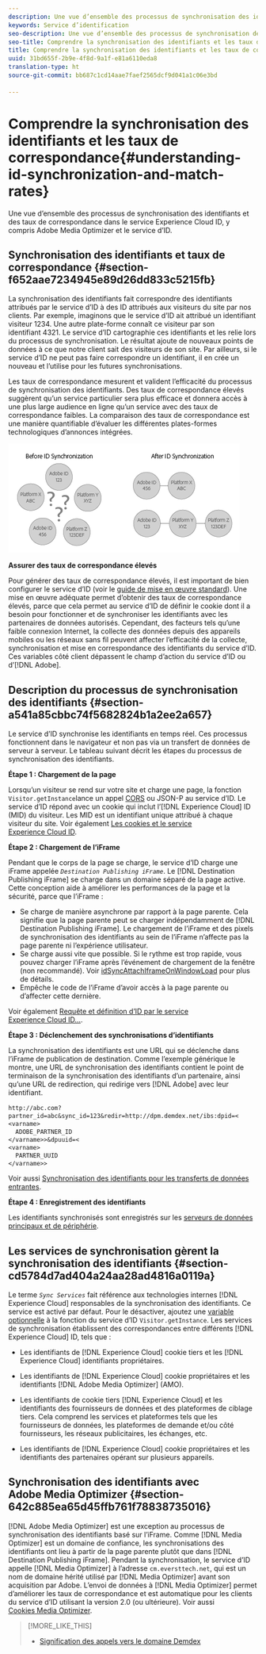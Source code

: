 ```yaml
---
description: Une vue d’ensemble des processus de synchronisation des identifiants et des taux de correspondance dans le service Experience Cloud ID, y compris Adobe Media Optimizer et le service d’ID.
keywords: Service d’identification
seo-description: Une vue d’ensemble des processus de synchronisation des identifiants et des taux de correspondance dans le service Experience Cloud ID, y compris Adobe Media Optimizer et le service d’ID.
seo-title: Comprendre la synchronisation des identifiants et les taux de correspondance
title: Comprendre la synchronisation des identifiants et les taux de correspondance
uuid: 31bd655f-2b9e-4f8d-9a1f-e81a6110eda8
translation-type: ht
source-git-commit: bb687c1cd14aae7faef2565dcf9d041a1c06e3bd

---
```



# Comprendre la synchronisation des identifiants et les taux de correspondance{#understanding-id-synchronization-and-match-rates}

Une vue d’ensemble des processus de synchronisation des identifiants et des taux de correspondance dans le service Experience Cloud ID, y compris Adobe Media Optimizer et le service d’ID.

## Synchronisation des identifiants et taux de correspondance {#section-f652aae7234945e89d26dd833c5215fb}

La synchronisation des identifiants fait correspondre des identifiants attribués par le service d’ID à des ID attribués aux visiteurs du site par nos clients. Par exemple, imaginons que le service d’ID ait attribué un identifiant visiteur 1234. Une autre plate-forme connaît ce visiteur par son identifiant 4321. Le service d’ID cartographie ces identifiants et les relie lors du processus de synchronisation. Le résultat ajoute de nouveaux points de données à ce que notre client sait des visiteurs de son site. Par ailleurs, si le service d’ID ne peut pas faire correspondre un identifiant, il en crée un nouveau et l’utilise pour les futures synchronisations.

Les taux de correspondance mesurent et valident l’efficacité du processus de synchronisation des identifiants. Des taux de correspondance élevés suggèrent qu’un service particulier sera plus efficace et donnera accès à une plus large audience en ligne qu’un service avec des taux de correspondance faibles. La comparaison des taux de correspondance est une manière quantifiable d’évaluer les différentes plates-formes technologiques d’annonces intégrées.

![](assets/idsync2.png)

**Assurer des taux de correspondance élevés**

Pour générer des taux de correspondance élevés, il est important de bien configurer le service d’ID (voir le [guide de mise en œuvre standard](../mcvid-implementation-guides/mcvid-standard.md#concept-89cd0199a9634fc48644f2d61e3d2445)). Une mise en œuvre adéquate permet d’obtenir des taux de correspondance élevés, parce que cela permet au service d’ID de définir le cookie dont il a besoin pour fonctionner et de synchroniser les identifiants avec les partenaires de données autorisés. Cependant, des facteurs tels qu’une faible connexion Internet, la collecte des données depuis des appareils mobiles ou les réseaux sans fil peuvent affecter l’efficacité de la collecte, synchronisation et mise en correspondance des identifiants du service d’ID. Ces variables côté client dépassent le champ d’action du service d’ID ou d’[!DNL Adobe].

## Description du processus de synchronisation des identifiants {#section-a541a85cbbc74f5682824b1a2ee2a657}

Le service d’ID synchronise les identifiants en temps réel. Ces processus fonctionnent dans le navigateur et non pas via un transfert de données de serveur à serveur. Le tableau suivant décrit les étapes du processus de synchronisation des identifiants.

**Étape 1 : Chargement de la page**

Lorsqu’un visiteur se rend sur votre site et charge une page, la fonction `Visitor.getInstance`lance un appel [CORS](../mcvid-reference/mcvid-cors.md#concept-6c280446990d46d88ba9da15d2dcc758) ou JSON-P au service d’ID. Le service d’ID répond avec un cookie qui inclut l’[!DNL Experience Cloud] ID (MID) du visiteur. Les MID est un identifiant unique attribué à chaque visiteur du site. Voir également [Les cookies et le service Experience Cloud ID](../mcvid-introduction/mcvid-cookies.md).

**Étape 2 : Chargement de l’iFrame**

Pendant que le corps de la page se charge, le service d’ID charge une iFrame appelée *`Destination Publishing iFrame`*. Le [!DNL Destination Publishing iFrame] se charge dans un domaine séparé de la page active. Cette conception aide à améliorer les performances de la page et la sécurité, parce que l’iFrame :

* Se charge de manière asynchrone par rapport à la page parente. Cela signifie que la page parente peut se charger indépendamment de [!DNL Destination Publishing iFrame]. Le chargement de l’iFrame et des pixels de synchronisation des identifiants au sein de l’iFrame n’affecte pas la page parente ni l’expérience utilisateur.
* Se charge aussi vite que possible. Si le rythme est trop rapide, vous pouvez charger l’iFrame après l’événement de chargement de la fenêtre (non recommandé). Voir [idSyncAttachIframeOnWindowLoad](../mcvid-library/mcvid-function-vars/mcvid-idsyncattachiframeonwindowload.md#reference-b86b7112e0814a4c82c4e24c158508f4) pour plus de détails.
* Empêche le code de l’iFrame d’avoir accès à la page parente ou d’affecter cette dernière.

Voir également [Requête et définition d’ID par le service Experience Cloud ID...](../mcvid-introduction/mcvid-id-request.md#concept-2caacebb1d244402816760e9b8bcef6a).

**Étape 3 : Déclenchement des synchronisations d’identifiants**

La synchronisation des identifiants est une URL qui se déclenche dans l’iFrame de publication de destination. Comme l’exemple générique le montre, une URL de synchronisation des identifiants contient le point de terminaison de la synchronisation des identifiants d’un partenaire, ainsi qu’une URL de redirection, qui redirige vers [!DNL Adobe] avec leur identifiant.

```
http://abc.com?partner_id=abc&sync_id=123&redir=http://dpm.demdex.net/ibs:dpid=<
<varname>
  ADOBE_PARTNER_ID
</varname>>&dpuuid=<
<varname>
  PARTNER_UUID
</varname>>
```

Voir aussi [Synchronisation des identifiants pour les transferts de données entrantes](https://marketing.adobe.com/resources/help/en_US/aam/c_id_sync_in.html).

**Étape 4 : Enregistrement des identifiants**

Les identifiants synchronisés sont enregistrés sur les [serveurs de données principaux et de périphérie](https://marketing.adobe.com/resources/help/en_US/aam/c_compedge.html).

## Les services de synchronisation gèrent la synchronisation des identifiants {#section-cd5784d7ad404a24aa28ad4816a0119a}

Le terme *`Sync Services`* fait référence aux technologies internes [!DNL Experience Cloud] responsables de la synchronisation des identifiants. Ce service est activé par défaut. Pour le désactiver, ajoutez une [variable optionnelle](../mcvid-library/mcvid-function-vars/mcvid-disableidsync.md#reference-589d6b489ac64eddb5a7ff758945e414) à la fonction du service d’ID `Visitor.getInstance`. Les services de synchronisation établissent des correspondances entre différents [!DNL Experience Cloud] ID, tels que :

* Les identifiants de [!DNL Experience Cloud] cookie tiers et les [!DNL Experience Cloud] identifiants propriétaires.

* Les identifiants de [!DNL Experience Cloud] cookie propriétaires et les identifiants [!DNL Adobe Media Optimizer] (AMO).

* Les identifiants de cookie tiers [!DNL Experience Cloud] et les identifiants des fournisseurs de données et des plateformes de ciblage tiers. Cela comprend les services et plateformes tels que les fournisseurs de données, les plateformes de demande et/ou côté fournisseurs, les réseaux publicitaires, les échanges, etc.
* Les identifiants de [!DNL Experience Cloud] cookie propriétaires et les identifiants des partenaires opérant sur plusieurs appareils.

## Synchronisation des identifiants avec Adobe Media Optimizer {#section-642c885ea65d45ffb761f78838735016}

[!DNL Adobe Media Optimizer] est une exception au processus de synchronisation des identifiants basé sur l’iFrame. Comme [!DNL Media Optimizer] est un domaine de confiance, les synchronisations des identifiants ont lieu à partir de la page parente plutôt que dans [!DNL Destination Publishing iFrame]. Pendant la synchronisation, le service d’ID appelle [!DNL Media Optimizer] à l’adresse `cm.eversttech.net`, qui est un nom de domaine hérité utilisé par [!DNL Media Optimizer] avant son acquisition par Adobe. L’envoi de données à [!DNL Media Optimizer] permet d’améliorer les taux de correspondance et est automatique pour les clients du service d’ID utilisant la version 2.0 (ou ultérieure). Voir aussi [Cookies Media Optimizer](https://marketing.adobe.com/resources/help/fr_FR/whitepapers/cookies/cookies_media_optimizer.html).

>[!MORE_LIKE_THIS]
>
>* [Signification des appels vers le domaine Demdex](https://marketing.adobe.com/resources/help/en_US/aam/demdex-calls.html)

